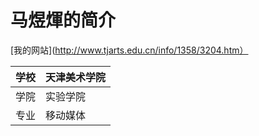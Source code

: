 # 马煜煇的简介

[我的网站](http://www.tjarts.edu.cn/info/1358/3204.htm）

|学校| 天津美术学院 |
| -------- | -------- |
|学院 | 实验学院|
|  专业    |  移动媒体  |
